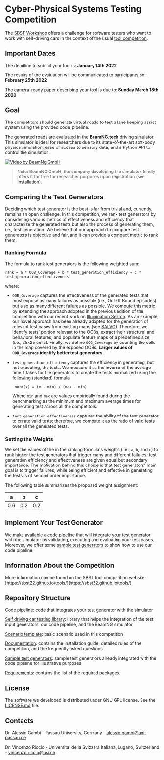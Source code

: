 # Cyber-Physical Systems Testing Competition #

The [SBST Workshop](https://sbst22.github.io/) offers a challenge for software testers who want to work with self-driving cars in the context of the usual [tool competition](https://sbst22.github.io/tools/).

## Important Dates

The deadline to submit your tool is: **January 14th 2022**

The results of the evaluation will be communicated to participants on: **February 25th 2022**

The camera-ready paper describing your tool is due to: **Sunday March 18th 2020**

## Goal ##
The competitors should generate virtual roads to test a lane keeping assist system using the provided code_pipeline.

The generated roads are evaluated in the [**BeamNG.tech**](https://www.beamng.tech/) driving simulator.
This simulator is ideal for researchers due to its state-of-the-art soft-body physics simulation, ease of access to sensory data, and a Python API to control the simulation.

[![Video by BeamNg GmbH](https://github.com/BeamNG/BeamNGpy/raw/master/media/steering.gif)](https://github.com/BeamNG/BeamNGpy/raw/master/media/steering.gif)

>Note: BeamNG GmbH, the company developing the simulator, kindly offers it for free for researcher purposes upon registration (see [Installation](documentation/INSTALL.md)).

## Comparing the Test Generators ##

Deciding which test generator is the best is far from trivial and, currently, remains an open challenge. In this competition, we rank test generators by considering various metrics of effectiveness and efficiency that characterize the generated tests but also the process of generating them, i.e., test generation. We believe that our approach to compare test generators is objective and fair, and it can provide a compact metric to rank them.

### Ranking Formula

The formula to rank test generators is the following weighted sum:

```
rank = a * OOB_Coverage + b * test_generation_efficiency + c *  test_generation_effectiveness
```

where:

- `OOB_Coverage` captures the effectiveness of the generated tests that must expose as many failures as possible (i.e., Out Of Bound episodes) but also as many different failures as possible. We compute this metric by extending the approach adopted in the previous edition of the competition with our recent work on [Illumination Search](https://dl.acm.org/doi/10.1145/3460319.3464811). As an example, our novel approach has been already adopted for the generation of relevant test cases from existing maps (see [SALVO](https://ieeexplore.ieee.org/document/9564107)). Therefore, we identify tests' portion relevant to the OOBs, extract their structural and behavioral features, and populate feature maps of a predefined size (i.e., 25x25 cells). Finally, we define `OOB_Coverage` by counting the cells in the map covered by the exposed OOBs. **Larger values of `OOB_Coverage` identify better test generators.**

- `test_generation_efficiency` captures the efficiency in generating, but not executing, the tests. We measure it as the inverse of the average time it takes for the generators to create the tests normalized using the following (standard) formula: 

    ``` norm(x) = (x - min) / (max - min)```

    Where `min` and `max` are values empirically found during the benchmarking as the minimum and maximum average times for generating test across all the competitors.

- `test_generation_effectiveness` captures the ability of the test generator to create valid tests; therefore, we compute it as the ratio of valid tests over all the generated tests.


### Setting the Weights

We set the values of the in the ranking formula's weights (i.e., `a`, `b`, and `c`) to rank higher the test generators that trigger many and different failures; test generation efficiency and effectiveness are given equal but secondary importance. The motivation behind this choice is that test generators' main goal is to trigger failures, while being efficient and effective in generating the tests is of second order importance.

The following table summarizes the proposed weight assignment:

| a | b | c |
|---|---|---|
|0.6|0.2|0.2|



## Implement Your Test Generator ##
We make available a [code pipeline](code_pipeline) that will integrate your test generator with the simulator by validating, executing and evaluating your test cases. Moreover, we offer some [sample test generators](sample_test_generators/README.md) to show how to use our code pipeline.

## Information About the Competition ##
More information can be found on the SBST tool competition website: [https://sbst22.github.io/tools/](https://sbst22.github.io/tools/)

## Repository Structure ##
[Code pipeline](code_pipeline): code that integrates your test generator with the simulator

[Self driving car testing library](self_driving): library that helps the integration of the test input generators, our code pipeline, and the BeamNG simulator

[Scenario template](levels_template/tig): basic scenario used in this competition

[Documentation](documentation/README.md): contains the installation guide, detailed rules of the competition, and the frequently asked questions

[Sample test generators](sample_test_generators/README.md): sample test generators already integrated with the code pipeline for illustrative purposes 

[Requirements](requirements.txt): contains the list of the required packages.


## License ##
The software we developed is distributed under GNU GPL license. See the [LICENSE.md](LICENSE.md) file.

## Contacts ##

Dr. Alessio Gambi  - Passau University, Germany - alessio.gambi@uni-passau.de

Dr. Vincenzo Riccio  - Universita' della Svizzera Italiana, Lugano, Switzerland - vincenzo.riccio@usi.ch
